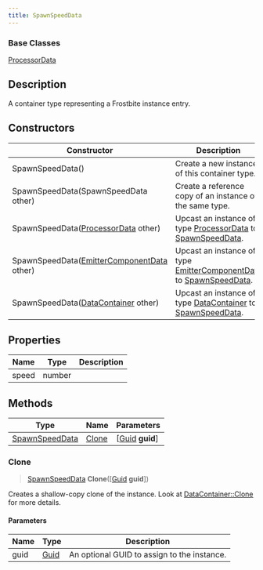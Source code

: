 ```yaml
---
title: SpawnSpeedData
---
```

### Base Classes

[ProcessorData](ProcessorData)

## Description

A container type representing a Frostbite instance entry.

## Constructors

| Constructor                                                               | Description                                                                                                         |
| ------------------------------------------------------------------------- | ------------------------------------------------------------------------------------------------------------------- |
| SpawnSpeedData()                                                          | Create a new instance of this container type.                                                                       |
| SpawnSpeedData(SpawnSpeedData other)                                      | Create a reference copy of an instance of the same type.                                                            |
| SpawnSpeedData([ProcessorData](ProcessorData) other)                      | Upcast an instance of type [ProcessorData](ProcessorData) to [SpawnSpeedData](SpawnSpeedData).                      |
| SpawnSpeedData([EmitterComponentData](EmitterComponentData) other)        | Upcast an instance of type [EmitterComponentData](EmitterComponentData) to [SpawnSpeedData](SpawnSpeedData).        |
| SpawnSpeedData([DataContainer](/vext/ref/shared/class/datacontainer) other) | Upcast an instance of type [DataContainer](/vext/ref/shared/class/datacontainer) to [SpawnSpeedData](SpawnSpeedData). |

## Properties

| Name  | Type   | Description |
| ----- | ------ | ----------- |
| speed | number |             |

## Methods

| Type                             | Name            | Parameters                                     |
| -------------------------------- | --------------- | ---------------------------------------------- |
| [SpawnSpeedData](SpawnSpeedData) | [Clone](#clone) | \[[Guid](/vext/ref/shared/class/guid) **guid**\] |

### Clone

> [SpawnSpeedData](SpawnSpeedData) **Clone**(\[[Guid](/vext/ref/shared/class/guid) **guid**\])

Creates a shallow-copy clone of the instance. Look at [DataContainer::Clone](/vext/ref/shared/class/datacontainer#clone) for more details.

#### Parameters

| Name | Type         | Description                                 |
| ---- | ------------ | ------------------------------------------- |
| guid | [Guid](Guid) | An optional GUID to assign to the instance. |
